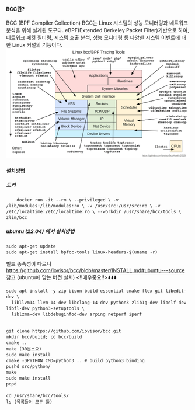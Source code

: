 #### BCC란?

BCC (BPF Compiler Collection) BCC는 Linux 시스템의 성능 모니터링과 네트워크 분석을 위해 설계된 도구다. eBPF(Extended Berkeley Packet Filter)기반으로 하여, 네트워크 패킷 필터링, 시스템 호출 분석, 성능 모니터링 등 다양한 시스템 이벤트에 대한 Linux 커널의 기능이다.
![[bcc_tracing_tool.png]](img/bcc_tracing_tool.png)


#### **설치방법**
##### **도커**
```
	docker run -it --rm \ --privileged \ -v /lib/modules:/lib/modules:ro \ -v /usr/src:/usr/src:ro \ -v /etc/localtime:/etc/localtime:ro \ --workdir /usr/share/bcc/tools \ zlim/bcc
```
##### **ubuntu (22.04) 에서 설치방법**
```
sudo apt-get update
sudo apt-get install bpfcc-tools linux-headers-$(uname -r)
```
빌드 종속성이 다르니 https://github.com/iovisor/bcc/blob/master/INSTALL.md#ubuntu---source 참고 (ubuntu에 맞는 버전 설치) <!!매우중요!!>⬇️⬇️⬇️
```
sudo apt install -y zip bison build-essential cmake flex git libedit-dev \
  libllvm14 llvm-14-dev libclang-14-dev python3 zlib1g-dev libelf-dev libfl-dev python3-setuptools \
  liblzma-dev libdebuginfod-dev arping netperf iperf
```

```

git clone https://github.com/iovisor/bcc.git
mkdir bcc/build; cd bcc/build
cmake ..
make (30분소요)
sudo make install
cmake -DPYTHON_CMD=python3 .. # build python3 binding
pushd src/python/
make
sudo make install
popd

cd /usr/share/bcc/tools/ 
ls (목록들이 모두 툴)

